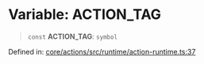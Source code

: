 # Variable: ACTION\_TAG

> `const` **ACTION\_TAG**: `symbol`

Defined in: [core/actions/src/runtime/action-runtime.ts:37](https://github.com/LaWebcapsule/orbits/blob/6d5fcb96a52f50e33dec256b205946535214bcf9/core/actions/src/runtime/action-runtime.ts#L37)

